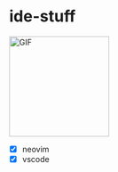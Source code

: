 # ide-stuff

<img align="left " alt="GIF" height="180px" src="https://i.pinimg.com/originals/7c/a2/5f/7ca25f4a2eecefbc3b3e62c50cb9d02d.gif" />

- [x] neovim
- [x] vscode
